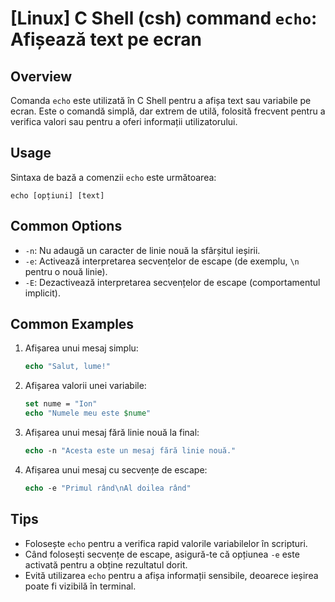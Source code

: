 # [Linux] C Shell (csh) command `echo`: Afișează text pe ecran

## Overview
Comanda `echo` este utilizată în C Shell pentru a afișa text sau variabile pe ecran. Este o comandă simplă, dar extrem de utilă, folosită frecvent pentru a verifica valori sau pentru a oferi informații utilizatorului.

## Usage
Sintaxa de bază a comenzii `echo` este următoarea:

```
echo [opțiuni] [text]
```

## Common Options
- `-n`: Nu adaugă un caracter de linie nouă la sfârșitul ieșirii.
- `-e`: Activează interpretarea secvențelor de escape (de exemplu, `\n` pentru o nouă linie).
- `-E`: Dezactivează interpretarea secvențelor de escape (comportamentul implicit).

## Common Examples
1. Afișarea unui mesaj simplu:
   ```csh
   echo "Salut, lume!"
   ```

2. Afișarea valorii unei variabile:
   ```csh
   set nume = "Ion"
   echo "Numele meu este $nume"
   ```

3. Afișarea unui mesaj fără linie nouă la final:
   ```csh
   echo -n "Acesta este un mesaj fără linie nouă."
   ```

4. Afișarea unui mesaj cu secvențe de escape:
   ```csh
   echo -e "Primul rând\nAl doilea rând"
   ```

## Tips
- Folosește `echo` pentru a verifica rapid valorile variabilelor în scripturi.
- Când folosești secvențe de escape, asigură-te că opțiunea `-e` este activată pentru a obține rezultatul dorit.
- Evită utilizarea `echo` pentru a afișa informații sensibile, deoarece ieșirea poate fi vizibilă în terminal.